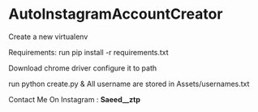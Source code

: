 # AutoInstagramAccountCreator
Create a new virtualenv

Requirements:
run pip install -r requirements.txt

Download chrome driver
configure it to path

run python create.py
  & All username are stored in Assets/usernames.txt

Contact Me On Instagram : **Saeed__ztp**
